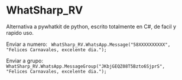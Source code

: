 # WhatSharp_RV
Alternativa a pywhatkit de python, escrito totalmente en C#, de facil y rapido uso.

Enviar a numero:
<code> WhatSharp_RV.WhatsApp.Message("58XXXXXXXXXX", "Felices Carnavales, excelente dia."); </code>

Enviar a grupo:
<code>WhatSharp_RV.WhatsApp.MessageGroup("JKbjGEQZ08T5Bzto6SjprS", "Felices Carnavales, excelente dia.");</code>
